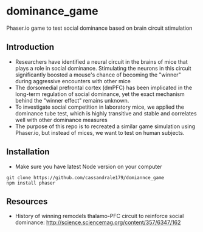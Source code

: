 # dominance_game
Phaser.io game to test social dominance based on brain circuit stimulation 


## Introduction  
- Researchers have identified a neural circuit in the brains of mice that plays a role in social dominance. Stimulating the neurons in this circuit significantly boosted a mouse's chance of becoming the "winner" during aggressive encounters with other mice 
- The dorsomedial prefrontal cortex (dmPFC) has been implicated in the long-term regulation of social dominance, yet the exact mechanism behind the "winner effect" remains unknown. 
- To investigate social competition in laboratory mice, we applied the dominance tube test, which is highly transitive and stable and correlates well with other dominance measures  
- The purpose of this repo is to recreated a similar game simulation using Phaser.io, but instead of mices, we want to test on human subjects. 

## Installation
- Make sure you have latest Node version on your computer 
```
git clone https://github.com/cassandrale179/domiannce_game 
npm install phaser 
``` 

## Resources
- History of winning remodels thalamo-PFC circuit to reinforce social dominance: 
http://science.sciencemag.org/content/357/6347/162 
